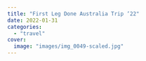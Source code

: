 ```yaml
---
title: "First Leg Done Australia Trip ‘22"
date: 2022-01-31
categories:
  - "travel"
cover:
  image: "images/img_0049-scaled.jpg"
---
```

